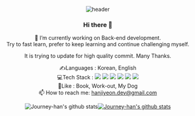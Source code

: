 <center>
  
![header](https://capsule-render.vercel.app/api?type=waving&color=auto&height=300&section=header&text=JiyeonnnHaan&fontSize=90)
### Hi there 👋

🌱 I’m currently working on Back-end development.  
Try to fast learn, prefer to keep learning and continue challenging myself.   
  
It is trying to update for high quality commit. Many Thanks.  
  
✍Languages : Korean, English  
💻Tech Stack : <img src="https://img.shields.io/badge/Java-007396?style=flat-square&logo=Java&logoColor=white"/></a>  <img src="https://img.shields.io/badge/JavaScript-F7DF1E?style=flat-square&logo=JavaScript&logoColor=white"/></a>  <img src="https://img.shields.io/badge/Spring-6DB33F?style=flat-square&logo=Spring&logoColor=white"/></a>  <img src="https://img.shields.io/badge/Spring%20Boot-6DB33F?style=flat-square&logo=Spring%20boot&logoColor=white"/></a>  <img src="https://img.shields.io/badge/MySQL-4479A1?style=flat-square&logo=MySQL&logoColor=white"/></a>  <img src="https://img.shields.io/badge/Elasticsearch-005571?style=flat-square&logo=Elasticsearch&logoColor=white"/></a>  
👯Like : Book, Work-out, My Dog    
📫 How to reach me: hanjiyeon.dev@gmail.com  
    
    
![Journey-han's github stats](https://github-readme-stats.vercel.app/api?username=Journey-han&show_icons=true)[![Journey-han's github stats](https://github-readme-stats.vercel.app/api/top-langs/?username=Journey-han&show_icons=true&hide_border=true&title_color=004386&icon_color=004386&layout=compact)](https://github.com/Journey-han)

</center>

<!--
**Journey-han/Journey-han** is a ✨ _special_ ✨ repository because its `README.md` (this file) appears on your GitHub profile.

Here are some ideas to get you started:

- 🔭 I’m currently working on ...
- 🌱 I’m currently learning ...
- 👯 I’m looking to collaborate on ...
- 🤔 I’m looking for help with ...
- 💬 Ask me about ...
- 📫 How to reach me: ...
- 😄 Pronouns: ...
- ⚡ Fun fact: ...
-->
